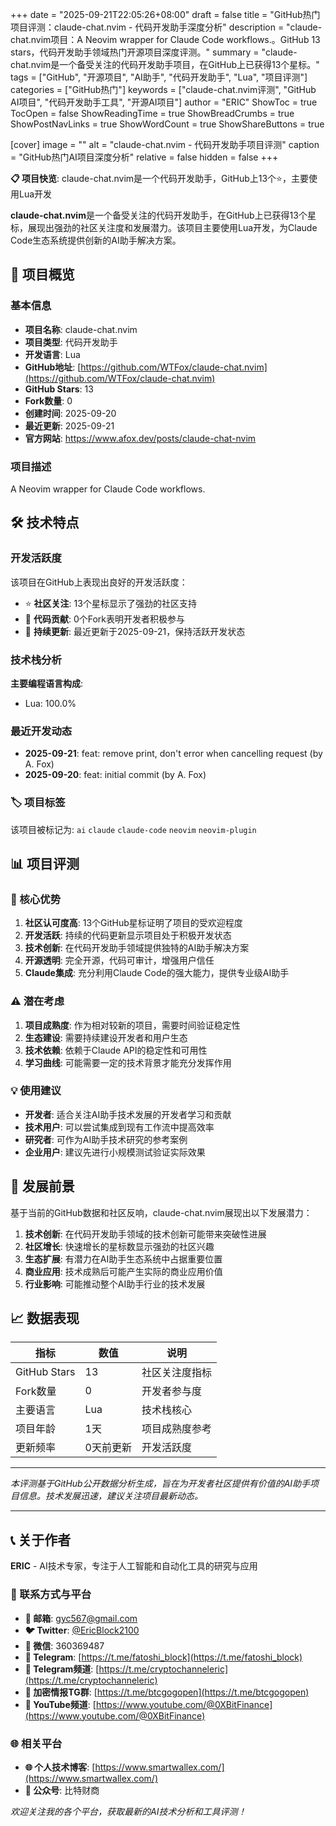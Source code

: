 +++
date = "2025-09-21T22:05:26+08:00"
draft = false
title = "GitHub热门项目评测：claude-chat.nvim - 代码开发助手深度分析"
description = "claude-chat.nvim项目：A Neovim wrapper for Claude Code workflows.。GitHub 13 stars，代码开发助手领域热门开源项目深度评测。"
summary = "claude-chat.nvim是一个备受关注的代码开发助手项目，在GitHub上已获得13个星标。"
tags = ["GitHub", "开源项目", "AI助手", "代码开发助手", "Lua", "项目评测"]
categories = ["GitHub热门"]
keywords = ["claude-chat.nvim评测", "GitHub AI项目", "代码开发助手工具", "开源AI项目"]
author = "ERIC"
ShowToc = true
TocOpen = false
ShowReadingTime = true
ShowBreadCrumbs = true
ShowPostNavLinks = true
ShowWordCount = true
ShowShareButtons = true

[cover]
image = ""
alt = "claude-chat.nvim - 代码开发助手项目评测"
caption = "GitHub热门AI项目深度分析"
relative = false
hidden = false
+++

**📋 项目快览**: claude-chat.nvim是一个代码开发助手，GitHub上13个⭐，主要使用Lua开发

**claude-chat.nvim**是一个备受关注的代码开发助手，在GitHub上已获得13个星标，展现出强劲的社区关注度和发展潜力。该项目主要使用Lua开发，为Claude Code生态系统提供创新的AI助手解决方案。

## 🎯 项目概览

### 基本信息
- **项目名称**: claude-chat.nvim
- **项目类型**: 代码开发助手
- **开发语言**: Lua
- **GitHub地址**: [https://github.com/WTFox/claude-chat.nvim](https://github.com/WTFox/claude-chat.nvim)
- **GitHub Stars**: 13
- **Fork数量**: 0
- **创建时间**: 2025-09-20
- **最近更新**: 2025-09-21
- **官方网站**: https://www.afox.dev/posts/claude-chat-nvim

### 项目描述
A Neovim wrapper for Claude Code workflows.

## 🛠️ 技术特点

### 开发活跃度
该项目在GitHub上表现出良好的开发活跃度：
- ⭐ **社区关注**: 13个星标显示了强劲的社区支持
- 🔄 **代码贡献**: 0个Fork表明开发者积极参与
- 📅 **持续更新**: 最近更新于2025-09-21，保持活跃开发状态

### 技术栈分析

**主要编程语言构成**:
- Lua: 100.0%


### 最近开发动态
- **2025-09-21**: feat: remove print, don't error when cancelling request (by A. Fox)
- **2025-09-20**: feat: initial commit (by A. Fox)


### 🏷️ 项目标签
该项目被标记为: `ai` `claude` `claude-code` `neovim` `neovim-plugin`


## 📊 项目评测

### 🎯 核心优势
1. **社区认可度高**: 13个GitHub星标证明了项目的受欢迎程度
2. **开发活跃**: 持续的代码更新显示项目处于积极开发状态
3. **技术创新**: 在代码开发助手领域提供独特的AI助手解决方案
4. **开源透明**: 完全开源，代码可审计，增强用户信任
5. **Claude集成**: 充分利用Claude Code的强大能力，提供专业级AI助手

### ⚠️ 潜在考虑
1. **项目成熟度**: 作为相对较新的项目，需要时间验证稳定性
2. **生态建设**: 需要持续建设开发者和用户生态
3. **技术依赖**: 依赖于Claude API的稳定性和可用性
4. **学习曲线**: 可能需要一定的技术背景才能充分发挥作用

### 💡 使用建议
- **开发者**: 适合关注AI助手技术发展的开发者学习和贡献
- **技术用户**: 可以尝试集成到现有工作流中提高效率
- **研究者**: 可作为AI助手技术研究的参考案例
- **企业用户**: 建议先进行小规模测试验证实际效果

## 🔮 发展前景

基于当前的GitHub数据和社区反响，claude-chat.nvim展现出以下发展潜力：

1. **技术创新**: 在代码开发助手领域的技术创新可能带来突破性进展
2. **社区增长**: 快速增长的星标数显示强劲的社区兴趣
3. **生态扩展**: 有潜力在AI助手生态系统中占据重要位置
4. **商业应用**: 技术成熟后可能产生实际的商业应用价值
5. **行业影响**: 可能推动整个AI助手行业的技术发展

## 📈 数据表现

| 指标 | 数值 | 说明 |
|------|------|------|
| GitHub Stars | 13 | 社区关注度指标 |
| Fork数量 | 0 | 开发者参与度 |
| 主要语言 | Lua | 技术栈核心 |
| 项目年龄 | 1天 | 项目成熟度参考 |
| 更新频率 | 0天前更新 | 开发活跃度 |

---

*本评测基于GitHub公开数据分析生成，旨在为开发者社区提供有价值的AI助手项目信息。技术发展迅速，建议关注项目最新动态。*

---

## 📞 关于作者

**ERIC** - AI技术专家，专注于人工智能和自动化工具的研究与应用

### 🔗 联系方式与平台

- **📧 邮箱**: [gyc567@gmail.com](mailto:gyc567@gmail.com)
- **🐦 Twitter**: [@EricBlock2100](https://twitter.com/EricBlock2100)
- **💬 微信**: 360369487
- **📱 Telegram**: [https://t.me/fatoshi_block](https://t.me/fatoshi_block)
- **📢 Telegram频道**: [https://t.me/cryptochanneleric](https://t.me/cryptochanneleric)
- **👥 加密情报TG群**: [https://t.me/btcgogopen](https://t.me/btcgogopen)
- **🎥 YouTube频道**: [https://www.youtube.com/@0XBitFinance](https://www.youtube.com/@0XBitFinance)

### 🌐 相关平台

- **🌐 个人技术博客**: [https://www.smartwallex.com/](https://www.smartwallex.com/)
- **📖 公众号**: 比特财商

*欢迎关注我的各个平台，获取最新的AI技术分析和工具评测！*
